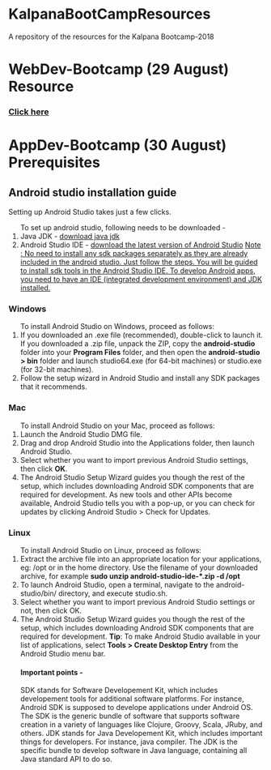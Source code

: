 # KalpanaBootCampResources
A repository of the resources for the Kalpana Bootcamp-2018


<h1>WebDev-Bootcamp (29 August) Resource</h1><h3><a href="https://github.com/jdmallige/WebDev-Bootcamp/blob/master/README.md#webdev-bootcamp"> Click here </a></h3>


<h1>AppDev-Bootcamp (30 August) Prerequisites</h1>


<h2>Android studio installation guide</h2> 
Setting up Android Studio takes just a few clicks.
<ol>
To set up android studio, following needs to be downloaded - 
<li>Java JDK -  <a href="https://www.oracle.com/technetwork/java/javase/downloads/jdk10-downloads-4416644.html">download java jdk</a>
<li>Android Studio IDE - <a href="https://developer.android.com/studio/">download the latest version of Android Studio</a>
<u>Note : No need to install any sdk packages separately as they are already included in the android studio. Just follow the steps. You will be guided to install sdk tools in the Android Studio IDE. To develop Android apps, you need to have an IDE (integrated development environment) and JDK installed.</u>
</ol>

<h3>Windows</h3>
<ol>
To install Android Studio on Windows, proceed as follows:
<li>If you downloaded an .exe file (recommended), double-click to launch it. 
    If you downloaded a .zip file, unpack the ZIP, copy the <b>android-studio</b> folder into your <b>Program Files</b> folder,           and then open the <b>android-studio > bin</b> folder and launch studio64.exe (for 64-bit machines) or studio.exe (for 32-bit    machines).
<li>Follow the setup wizard in Android Studio and install any SDK packages that it recommends. 
</ol>

<h3>Mac</h3>
<ol type="1">
To install Android Studio on your Mac, proceed as follows:
<li>Launch the Android Studio DMG file. 
<li>Drag and drop Android Studio into the Applications folder, then launch Android Studio. 
<li>Select whether you want to import previous Android Studio settings, then click <b>OK</b>. 
<li>The Android Studio Setup Wizard guides you though the rest of the setup, which includes downloading Android SDK components       that are required for development. 
  As new tools and other APIs become available, Android Studio tells you with a pop-up, or you can check for updates by clicking    Android Studio > Check for Updates.
</ol>

<h3>Linux</h3>
<ol type="1">
To install Android Studio on Linux, proceed as follows:
<li>Extract the archive file into an appropriate location for your applications, eg: /opt or in the home directory. Use the            filename of your downloaded archive, for example
  <b>sudo unzip android-studio-ide-*.zip -d /opt</b>

<li>To launch Android Studio, open a terminal, navigate to the android-studio/bin/ directory, and execute studio.sh. 
<li>Select whether you want to import previous Android Studio settings or not, then click OK. 
<li>The Android Studio Setup Wizard guides you though the rest of the setup, which includes downloading Android SDK components   that are required for development.
<b>Tip</b>: To make Android Studio available in your list of applications, select <b>Tools > Create Desktop Entry</b> from the Android Studio menu bar.

<h4>Important points -</h4> 
SDK stands for Software Developement Kit, which includes developement tools for additional software platforms. For instance, Android SDK is supposed to develope applications under Android OS. The SDK is the generic bundle of software that supports software creation in a variety of languages like Clojure, Groovy, Scala, JRuby, and others. JDK stands for Java Developement Kit, which includes important things for developers. For instance, java compiler. The JDK is the specific bundle to develop software in Java language, containing all Java standard API to do so.
 
